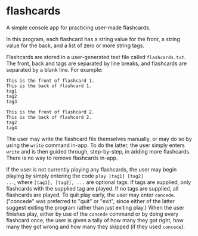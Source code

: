 # flashcards

A simple console app for practicing user-made flashcards.

In this program, each flashcard has a string value for the front, a string value for the back, and a list of zero or more string tags.

Flashcards are stored in a user-generated text file called <code>flashcards.txt</code>. The front, back and tags are separated by line breaks, and flashcards are separated by a blank line. For example:

	This is the front of flashcard 1.
	This is the back of flashcard 1.
	tag1
	tag2
	tag3

	This is the front of flashcard 2.
	This is the back of flashcard 2.
	tag2
	tag4

The user may write the flashcard file themselves manually, or may do so by using the <code>write</code> command in-app. To do the latter, the user simply enters <code>write</code> and is then guided through, step-by-step, in adding more flashcards. There is no way to remove flashcards in-app.

If the user is not currently playing any flashcards, the user may begin playing by simply entering the code <code>play [tag1] [tag2] ...</code>, where <code>[tag1], [tag2], ...</code> are optional tags. If tags are supplied, only flashcards with the supplied tag are played. If no tags are supplied, all flashcards are played. To quit play early, the user may enter <code>concede</code>. ("concede" was preferred to "quit" or "exit", since either of the latter suggest exiting the program rather than just exiting play.) When the user finishes play, either by use of the <code>concede</code> command or by doing every flashcard once, the user is given a tally of how many they got right, how many they got wrong and how many they skipped (if they used <code>concede</code>).
